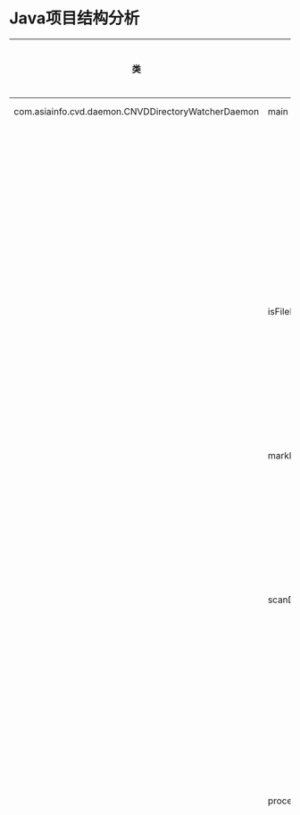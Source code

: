 # Java项目结构分析

| 类 | 方法 | 变量名 | 变量类型 | 变量位置 | 源文件位置 |
|---|------|-------|--------|--------|----------|
| com.asiainfo.cvd.daemon.CNVDDirectoryWatcherDaemon | main | | | | .\8\src\main\java\com\asiainfo\cvd\daemon\CNVDDirectoryWatcherDaemon.java:33 / 方法:62 |
| | | task | com.asiainfo.cvd.daemon.TimerTask | 局部变量 | 行:73 |
| | | startTime | long | 局部变量 | 行:78 |
| | | timer | com.asiainfo.cvd.daemon.Timer | 局部变量 | 行:87 |
| | isFileProcessed | | | | .\8\src\main\java\com\asiainfo\cvd\daemon\CNVDDirectoryWatcherDaemon.java:方法:102 |
| | | statusFile | com.asiainfo.cvd.daemon.File | 局部变量 | 行:104 |
| | | processStatus | com.asiainfo.cvd.daemon.Map<String, String> | 局部变量 | 行:108 |
| | markFileStatus | | | | .\8\src\main\java\com\asiainfo\cvd\daemon\CNVDDirectoryWatcherDaemon.java:方法:119 |
| | | statusFile | com.asiainfo.cvd.daemon.File | 局部变量 | 行:120 |
| | | processStatus | com.asiainfo.cvd.daemon.Map<String, String> | 局部变量 | 行:121 |
| | scanDirectory | | | | .\8\src\main\java\com\asiainfo\cvd\daemon\CNVDDirectoryWatcherDaemon.java:方法:135 |
| | | directory | com.asiainfo.cvd.daemon.File | 局部变量 | 行:136 |
| | | xmlFiles | com.asiainfo.cvd.daemon.List<File> | 局部变量 | 行:137 |
| | | startTime | long | 局部变量 | 行:143 |
| | processXmlFile | | | | .\8\src\main\java\com\asiainfo\cvd\daemon\CNVDDirectoryWatcherDaemon.java:方法:153 |
| | | sourceFileNameWithoutSuffix | com.asiainfo.cvd.daemon.String | 局部变量 | 行:154 |
| | | dbf | javax.xml.parsers.DocumentBuilderFactory | 局部变量 | 行:164 |
| | | db | javax.xml.parsers.DocumentBuilder | 局部变量 | 行:165 |
| | | doc | org.w3c.dom.Document | 局部变量 | 行:166 |
| | | vulnerabilities | com.asiainfo.cvd.daemon.List<BoVulnerability> | 局部变量 | 行:168 |
| | | cves | com.asiainfo.cvd.daemon.List<BoVulnerabilityCve> | 局部变量 | 行:169 |
| | | products | com.asiainfo.cvd.daemon.List<BoVulnerabilityProduct> | 局部变量 | 行:170 |
| | | vulnerabilitiesNodeList | org.w3c.dom.NodeList | 局部变量 | 行:173 |
| | | i | int | 局部变量 | 行:175 |
| | | vulnerability | org.w3c.dom.Element | 局部变量 | 行:176 |
| | | number | com.asiainfo.cvd.daemon.String | 局部变量 | 行:179 |
| | | title | com.asiainfo.cvd.daemon.String | 局部变量 | 行:180 |
| | | serverity | com.asiainfo.cvd.daemon.String | 局部变量 | 行:181 |
| | | isEvent | com.asiainfo.cvd.daemon.String | 局部变量 | 行:182 |
| | | submitTime | com.asiainfo.cvd.daemon.String | 局部变量 | 行:183 |
| | | openTime | com.asiainfo.cvd.daemon.String | 局部变量 | 行:184 |
| | | referenceLink | com.asiainfo.cvd.daemon.String | 局部变量 | 行:185 |
| | | formalWay | com.asiainfo.cvd.daemon.String | 局部变量 | 行:186 |
| | | description | com.asiainfo.cvd.daemon.String | 局部变量 | 行:187 |
| | | patchName | com.asiainfo.cvd.daemon.String | 局部变量 | 行:188 |
| | | patchDescription | com.asiainfo.cvd.daemon.String | 局部变量 | 行:189 |
| | | boVulnerability | com.asiainfo.cvd.daemon.BoVulnerability | 局部变量 | 行:192 |
| | | cvesNodeList | org.w3c.dom.NodeList | 局部变量 | 行:209 |
| | | j | int | 局部变量 | 行:210 |
| | | cve | org.w3c.dom.Element | 局部变量 | 行:211 |
| | | cveNumber | com.asiainfo.cvd.daemon.String | 局部变量 | 行:212 |
| | | cveUrl | com.asiainfo.cvd.daemon.String | 局部变量 | 行:213 |
| | | boVulnerabilityCve | com.asiainfo.cvd.daemon.BoVulnerabilityCve | 局部变量 | 行:215 |
| | | productsNodeList | org.w3c.dom.NodeList | 局部变量 | 行:224 |
| | | k | int | 局部变量 | 行:225 |
| | | product | org.w3c.dom.Element | 局部变量 | 行:226 |
| | | name | com.asiainfo.cvd.daemon.String | 局部变量 | 行:227 |
| | | boVulnerabilityProduct | com.asiainfo.cvd.daemon.BoVulnerabilityProduct | 局部变量 | 行:229 |
| | | alertBrief | com.asiainfo.cvd.daemon.VulnerabilityAlertBrief | 局部变量 | 行:247 |
| | | alertList | com.asiainfo.cvd.daemon.List<VulnerabilityAlert> | 局部变量 | 行:250 |
| | | components | com.asiainfo.cvd.daemon.List<BoComponent> | 局部变量 | 行:251 |
| | | filterNames | com.asiainfo.cvd.daemon.List<String> | 局部变量 | 行:254 |
| | | boVulnerabilityProductList2 | com.asiainfo.cvd.daemon.List<BoVulnerabilityProduct> | 局部变量 | 行:257 |
| | | boVulnerability | com.asiainfo.cvd.daemon.BoVulnerability | 局部变量 | 行:262 |
| | | vulnerabilityAlert | com.asiainfo.cvd.daemon.VulnerabilityAlert | 局部变量 | 行:265 |
| | | startTime | long | 局部变量 | 行:287 |
| | backupXMLFileForException | | | | .\8\src\main\java\com\asiainfo\cvd\daemon\CNVDDirectoryWatcherDaemon.java:方法:310 |
| | | sourceDirectory | com.asiainfo.cvd.daemon.String | 局部变量 | 行:311 |
| | | sourceFileName | com.asiainfo.cvd.daemon.String | 局部变量 | 行:312 |
| | | sourcePath | com.asiainfo.cvd.daemon.String | 局部变量 | 行:313 |
| | | backupDirectory | com.asiainfo.cvd.daemon.String | 局部变量 | 行:314 |
| | | backupPath | com.asiainfo.cvd.daemon.String | 局部变量 | 行:316 |
| | backupXMLFile | | | | .\8\src\main\java\com\asiainfo\cvd\daemon\CNVDDirectoryWatcherDaemon.java:方法:330 |
| | | backupStartTime | long | 局部变量 | 行:332 |
| | | sourceDirectory | com.asiainfo.cvd.daemon.String | 局部变量 | 行:334 |
| | | sourceFileName | com.asiainfo.cvd.daemon.String | 局部变量 | 行:335 |
| | | sourcePath | com.asiainfo.cvd.daemon.String | 局部变量 | 行:336 |
| | | backupDirectory | com.asiainfo.cvd.daemon.String | 局部变量 | 行:337 |
| | | backupPath | com.asiainfo.cvd.daemon.String | 局部变量 | 行:339 |
| | | backupEndTime | long | 局部变量 | 行:351 |
| | createDirectory | | | | .\8\src\main\java\com\asiainfo\cvd\daemon\CNVDDirectoryWatcherDaemon.java:方法:360 |
| | | file | com.asiainfo.cvd.daemon.File | 局部变量 | 行:361 |
| | | logger | org.slf4j.Logger | 类字段 | 行:35 |
| | | BASE_DIR | com.asiainfo.cvd.daemon.String | 类字段 | 行:38 |
| | | DIRECTORY_PATH | com.asiainfo.cvd.daemon.String | 类字段 | 行:41 |
| | | DATA_STORE_PATH | com.asiainfo.cvd.daemon.String | 类字段 | 行:44 |
| | | PROCESS_STATUS_FILE | com.asiainfo.cvd.daemon.String | 类字段 | 行:47 |
| | | objectMapper | com.fasterxml.jackson.databind.ObjectMapper | 类字段 | 行:50 |
| | | componentService | com.asiainfo.cvd.service.ComponentService | 类字段 | 行:56 |
| | | vulnerabilityService | com.asiainfo.cvd.service.VulnerabilityService | 类字段 | 行:57 |
| com.asiainfo.cvd.daemon.DataCleanupProcessor | cleanupDataStore | | | | .\8\src\main\java\com\asiainfo\cvd\daemon\DataCleanupProcessor.java:14 / 方法:20 |
| | | dataStorePath | com.asiainfo.cvd.daemon.Path | 局部变量 | 行:22 |
| | deleteProcessStatus | | | | .\8\src\main\java\com\asiainfo\cvd\daemon\DataCleanupProcessor.java:方法:48 |
| | | processStatusPath | com.asiainfo.cvd.daemon.Path | 局部变量 | 行:49 |
| | moveBackupFile | | | | .\8\src\main\java\com\asiainfo\cvd\daemon\DataCleanupProcessor.java:方法:64 |
| | | sourcePath | com.asiainfo.cvd.daemon.Path | 局部变量 | 行:65 |
| | | targetPath | com.asiainfo.cvd.daemon.Path | 局部变量 | 行:66 |
| | moveBackupExceptionFile | | | | .\8\src\main\java\com\asiainfo\cvd\daemon\DataCleanupProcessor.java:方法:80 |
| | | sourcePath | com.asiainfo.cvd.daemon.Path | 局部变量 | 行:81 |
| | | targetPath | com.asiainfo.cvd.daemon.Path | 局部变量 | 行:82 |
| | performFullCleanup | | | | .\8\src\main\java\com\asiainfo\cvd\daemon\DataCleanupProcessor.java:方法:99 |
| | main | | | | .\8\src\main\java\com\asiainfo\cvd\daemon\DataCleanupProcessor.java:方法:110 |
| | | logger | org.slf4j.Logger | 类字段 | 行:15 |
| com.asiainfo.cvd.daemon.EmailListBuilder | initializeIfNeeded | | | | .\8\src\main\java\com\asiainfo\cvd\daemon\EmailListBuilder.java:20 / 方法:32 |
| | isTestMode | | | | .\8\src\main\java\com\asiainfo\cvd\daemon\EmailListBuilder.java:方法:50 |
| | parseEmailList | | | | .\8\src\main\java\com\asiainfo\cvd\daemon\EmailListBuilder.java:方法:62 |
| | getExpertEmails | | | | .\8\src\main\java\com\asiainfo\cvd\daemon\EmailListBuilder.java:方法:77 |
| | | testEmails | java.util.List<String> | 局部变量 | 行:81 |
| | | expertList | com.asiainfo.cvd.daemon.String | 局部变量 | 行:86 |
| | | expertEmails | java.util.List<String> | 局部变量 | 行:87 |
| | getCcEmails | | | | .\8\src\main\java\com\asiainfo\cvd\daemon\EmailListBuilder.java:方法:103 |
| | | ccList | com.asiainfo.cvd.daemon.String | 局部变量 | 行:110 |
| | | ccEmails | java.util.List<String> | 局部变量 | 行:111 |
| | | logger | org.slf4j.Logger | 类字段 | 行:21 |
| | | properties | java.util.Properties | 类字段 | 行:22 |
| com.asiainfo.cvd.daemon.NotificationEmailProcessor | process | | | | .\8\src\main\java\com\asiainfo\cvd\daemon\NotificationEmailProcessor.java:24 / 方法:37 |
| | | mailParam | com.asiainfo.utils.MailParam | 局部变量 | 行:39 |
| | | alertContentTemplateConnection | com.asiainfo.cvd.daemon.AlertContentTemplateConnection | 局部变量 | 行:54 |
| | | overview | com.asiainfo.cvd.daemon.StringBuilder | 局部变量 | 行:61 |
| | | componentDescription | com.asiainfo.cvd.daemon.String | 局部变量 | 行:68 |
| | | alertContentSectionList | java.util.List<AlertContentSection> | 局部变量 | 行:96 |
| | | alertContentTemplate | com.asiainfo.cvd.daemon.AlertContentTemplate | 局部变量 | 行:99 |
| | isEmailSendEnabled | | | | .\8\src\main\java\com\asiainfo\cvd\daemon\NotificationEmailProcessor.java:方法:131 |
| | | properties | java.util.Properties | 局部变量 | 行:133 |
| | getAlertContentSectionList | | | | .\8\src\main\java\com\asiainfo\cvd\daemon\NotificationEmailProcessor.java:方法:148 |
| | | alertContentSectionList | java.util.List<AlertContentSection> | 局部变量 | 行:151 |
| | | alertContentSection0 | com.asiainfo.cvd.daemon.AlertContentSection | 局部变量 | 行:154 |
| | | alertContentSection1 | com.asiainfo.cvd.daemon.AlertContentSection | 局部变量 | 行:160 |
| | | alertContentSection2 | com.asiainfo.cvd.daemon.AlertContentSection | 局部变量 | 行:166 |
| | | alertContentSection3 | com.asiainfo.cvd.daemon.AlertContentSection | 局部变量 | 行:172 |
| | | alertContentSection4 | com.asiainfo.cvd.daemon.AlertContentSection | 局部变量 | 行:178 |
| | | alertContentSection5 | com.asiainfo.cvd.daemon.AlertContentSection | 局部变量 | 行:184 |
| | | logger | org.apache.logging.log4j.Logger | 类字段 | 行:26 |
| com.asiainfo.cvd.model.AlertContentSection | getData | | | | .\8\src\main\java\com\asiainfo\cvd\model\AlertContentSection.java:6 / 方法:18 |
| | getData2 | | | | .\8\src\main\java\com\asiainfo\cvd\model\AlertContentSection.java:方法:33 |
| | getData1 | | | | .\8\src\main\java\com\asiainfo\cvd\model\AlertContentSection.java:方法:48 |
| | | newline | com.asiainfo.cvd.model.String | 局部变量 | 行:49 |
| | | sectionName | com.asiainfo.cvd.model.String | 类字段 | 行:10 |
| | | sectionDescription | com.asiainfo.cvd.model.String | 类字段 | 行:12 |
| com.asiainfo.cvd.model.AlertContentTemplate | getData | | | | .\8\src\main\java\com\asiainfo\cvd\model\AlertContentTemplate.java:8 / 方法:18 |
| | | content | com.asiainfo.cvd.model.StringBuilder | 局部变量 | 行:21 |
| | addVulnerabilityDesc | | | | .\8\src\main\java\com\asiainfo\cvd\model\AlertContentTemplate.java:方法:36 |
| | addVulnerabilityNumber | | | | .\8\src\main\java\com\asiainfo\cvd\model\AlertContentTemplate.java:方法:40 |
| | addVulnerabilitySeverity | | | | .\8\src\main\java\com\asiainfo\cvd\model\AlertContentTemplate.java:方法:44 |
| | addVulnerabilityaffectedVersion | | | | .\8\src\main\java\com\asiainfo\cvd\model\AlertContentTemplate.java:方法:48 |
| | addVulnerabilityRemediationAdvice | | | | .\8\src\main\java\com\asiainfo\cvd\model\AlertContentTemplate.java:方法:52 |
| | | title | com.asiainfo.cvd.model.String | 类字段 | 行:11 |
| | | subTitle | com.asiainfo.cvd.model.String | 类字段 | 行:14 |
| | | alertContentSectionList | java.util.List<AlertContentSection> | 类字段 | 行:16 |
| com.asiainfo.cvd.model.AlertContentTemplateConnection | addAlertContentTemplate | | | | .\8\src\main\java\com\asiainfo\cvd\model\AlertContentTemplateConnection.java:8 / 方法:21 |
| | getData | | | | .\8\src\main\java\com\asiainfo\cvd\model\AlertContentTemplateConnection.java:方法:25 |
| | | content | com.asiainfo.cvd.model.StringBuilder | 局部变量 | 行:28 |
| | | recipient | com.asiainfo.cvd.model.String | 类字段 | 行:11 |
| | | brief | com.asiainfo.cvd.model.String | 类字段 | 行:13 |
| | | overview | com.asiainfo.cvd.model.String | 类字段 | 行:15 |
| | | alertContentTemplateList | java.util.List<AlertContentTemplate> | 类字段 | 行:17 |
| | | endingFragment | com.asiainfo.cvd.model.String | 类字段 | 行:19 |
| com.asiainfo.cvd.model.BoComponent | | id | com.asiainfo.cvd.model.Long | 类字段 | .\8\src\main\java\com\asiainfo\cvd\model\BoComponent.java:8 / 字段:10 |
| | | componentName | com.asiainfo.cvd.model.String | 类字段 | 行:11 |
| | | componentDescribe | com.asiainfo.cvd.model.String | 类字段 | 行:12 |
| | | useCount | com.asiainfo.cvd.model.Long | 类字段 | 行:13 |
| | | useCountExcludeBss | com.asiainfo.cvd.model.Long | 类字段 | 行:14 |
| | | belongDirectoryName | com.asiainfo.cvd.model.String | 类字段 | 行:15 |
| | | belongDirectoryId | com.asiainfo.cvd.model.Long | 类字段 | 行:16 |
| | | officialLink | com.asiainfo.cvd.model.String | 类字段 | 行:18 |
| | | sourceCodeLink | com.asiainfo.cvd.model.String | 类字段 | 行:19 |
| | | lastVersion | com.asiainfo.cvd.model.String | 类字段 | 行:20 |
| | | lastModifiedDate | java.time.LocalDateTime | 类字段 | 行:21 |
| | | licenseType | com.asiainfo.cvd.model.String | 类字段 | 行:23 |
| | | vendor | com.asiainfo.cvd.model.String | 类字段 | 行:24 |
| | | vendorCountry | com.asiainfo.cvd.model.String | 类字段 | 行:25 |
| | | cveProductName | com.asiainfo.cvd.model.String | 类字段 | 行:26 |
| | | riskType | com.asiainfo.cvd.model.String | 类字段 | 行:30 |
| | | influenceType | com.asiainfo.cvd.model.String | 类字段 | 行:31 |
| | | replaceSolution | com.asiainfo.cvd.model.String | 类字段 | 行:32 |
| | | componentVersion | com.asiainfo.cvd.model.String | 类字段 | 行:33 |
| | | componentStatus | com.asiainfo.cvd.model.String | 类字段 | 行:34 |
| com.asiainfo.cvd.model.BoVulnerability | | id | com.asiainfo.cvd.model.Long | 类字段 | .\8\src\main\java\com\asiainfo\cvd\model\BoVulnerability.java:5 / 字段:8 |
| | | fileName | com.asiainfo.cvd.model.String | 类字段 | 行:9 |
| | | number | com.asiainfo.cvd.model.String | 类字段 | 行:10 |
| | | title | com.asiainfo.cvd.model.String | 类字段 | 行:11 |
| | | serverity | com.asiainfo.cvd.model.String | 类字段 | 行:12 |
| | | isEvent | com.asiainfo.cvd.model.String | 类字段 | 行:13 |
| | | submitTime | com.asiainfo.cvd.model.String | 类字段 | 行:14 |
| | | openTime | com.asiainfo.cvd.model.String | 类字段 | 行:15 |
| | | referenceLink | com.asiainfo.cvd.model.String | 类字段 | 行:16 |
| | | formalWay | com.asiainfo.cvd.model.String | 类字段 | 行:17 |
| | | description | com.asiainfo.cvd.model.String | 类字段 | 行:18 |
| | | patchName | com.asiainfo.cvd.model.String | 类字段 | 行:19 |
| | | patchDescription | com.asiainfo.cvd.model.String | 类字段 | 行:20 |
| com.asiainfo.cvd.model.BoVulnerabilityCve | | id | com.asiainfo.cvd.model.Long | 类字段 | .\8\src\main\java\com\asiainfo\cvd\model\BoVulnerabilityCve.java:5 / 字段:8 |
| | | fileName | com.asiainfo.cvd.model.String | 类字段 | 行:9 |
| | | cnvdNumber | com.asiainfo.cvd.model.String | 类字段 | 行:10 |
| | | cveNumber | com.asiainfo.cvd.model.String | 类字段 | 行:11 |
| | | cveUrl | com.asiainfo.cvd.model.String | 类字段 | 行:12 |
| com.asiainfo.cvd.model.BoVulnerabilityProduct | | id | com.asiainfo.cvd.model.Long | 类字段 | .\8\src\main\java\com\asiainfo\cvd\model\BoVulnerabilityProduct.java:5 / 字段:8 |
| | | fileName | com.asiainfo.cvd.model.String | 类字段 | 行:9 |
| | | cnvdNumber | com.asiainfo.cvd.model.String | 类字段 | 行:10 |
| | | product | com.asiainfo.cvd.model.String | 类字段 | 行:11 |
| com.asiainfo.cvd.model.Counter | increment | | | | .\8\src\main\java\com\asiainfo\cvd\model\Counter.java:3 / 方法:10 |
| | getCount | | | | .\8\src\main\java\com\asiainfo\cvd\model\Counter.java:方法:15 |
| | getRawCount | | | | .\8\src\main\java\com\asiainfo\cvd\model\Counter.java:方法:20 |
| | addZero | | | | .\8\src\main\java\com\asiainfo\cvd\model\Counter.java:方法:25 |
| | | numberString | com.asiainfo.cvd.model.String | 局部变量 | 行:26 |
| com.asiainfo.cvd.model.VulnerabilityAlert | | sourceFileNameWithoutSuffix | com.asiainfo.cvd.model.String | 类字段 | .\8\src\main\java\com\asiainfo\cvd\model\VulnerabilityAlert.java:6 / 字段:10 |
| | | component | com.asiainfo.cvd.model.String | 类字段 | 行:11 |
| | | cnvdNumber | com.asiainfo.cvd.model.String | 类字段 | 行:12 |
| | | cveNumber | com.asiainfo.cvd.model.String | 类字段 | 行:13 |
| | | title | com.asiainfo.cvd.model.String | 类字段 | 行:14 |
| | | description | com.asiainfo.cvd.model.String | 类字段 | 行:15 |
| | | Severity | com.asiainfo.cvd.model.String | 类字段 | 行:16 |
| | | openTime | com.asiainfo.cvd.model.String | 类字段 | 行:17 |
| | | affectedVersion | com.asiainfo.cvd.model.String | 类字段 | 行:18 |
| | | remediationAdvice | com.asiainfo.cvd.model.String | 类字段 | 行:19 |
| com.asiainfo.cvd.model.VulnerabilityAlertBrief | appendComponent | | | | .\8\src\main\java\com\asiainfo\cvd\model\VulnerabilityAlertBrief.java:8 / 方法:21 |
| | getData | | | | .\8\src\main\java\com\asiainfo\cvd\model\VulnerabilityAlertBrief.java:方法:25 |
| | | brief | com.asiainfo.cvd.model.StringBuilder | 局部变量 | 行:27 |
| | | issuingOrganization | com.asiainfo.cvd.model.String | 类字段 | 行:11 |
| | | reportingCycle | com.asiainfo.cvd.model.String | 类字段 | 行:13 |
| | | componentScope | java.util.concurrent.ConcurrentHashMap<String, String> | 类字段 | 行:15 |
| | | dataSources | com.asiainfo.cvd.model.String | 类字段 | 行:17 |
| | | CNVD_AND_CVE | com.asiainfo.cvd.model.String | 类字段 | 行:19 |
| com.asiainfo.cvd.model.VulnerabilityDefinitions | | CVE_NUMBER | com.asiainfo.cvd.model.String | 类字段 | .\8\src\main\java\com\asiainfo\cvd\model\VulnerabilityDefinitions.java:3 / 字段:5 |
| | | VULNERABILITY_TITLE | com.asiainfo.cvd.model.String | 类字段 | 行:6 |
| | | COMPONENT | com.asiainfo.cvd.model.String | 类字段 | 行:7 |
| | | CNVD_NUMBER | com.asiainfo.cvd.model.String | 类字段 | 行:8 |
| | | VULNERABILITY_DESC | com.asiainfo.cvd.model.String | 类字段 | 行:9 |
| | | VULNERABILITY_SEVERITY | com.asiainfo.cvd.model.String | 类字段 | 行:10 |
| | | AFFECTED_VERSION | com.asiainfo.cvd.model.String | 类字段 | 行:11 |
| | | REMEDIATION_ADVICE | com.asiainfo.cvd.model.String | 类字段 | 行:12 |
| com.asiainfo.cvd.service.ComponentService | readComponentsFromExcel | | | | .\8\src\main\java\com\asiainfo\cvd\service\ComponentService.java:15 / 方法:30 |
| | | components | com.asiainfo.cvd.service.List<BoComponent> | 局部变量 | 行:31 |
| | | configFile | com.asiainfo.cvd.service.File | 局部变量 | 行:33 |
| | | sheet | com.asiainfo.cvd.service.Sheet | 局部变量 | 行:41 |
| | | rowIterator | com.asiainfo.cvd.service.Iterator<Row> | 局部变量 | 行:43 |
| | | row | com.asiainfo.cvd.service.Row | 局部变量 | 行:49 |
| | | component | com.asiainfo.cvd.model.BoComponent | 局部变量 | 行:50 |
| | | dateStr | com.asiainfo.cvd.service.String | 局部变量 | 行:65 |
| | | dateTime | java.time.LocalDateTime | 局部变量 | 行:66 |
| | getStringValue | | | | .\8\src\main\java\com\asiainfo\cvd\service\ComponentService.java:方法:116 |
| | getIntValue | | | | .\8\src\main\java\com\asiainfo\cvd\service\ComponentService.java:方法:135 |
| | readComponentFilterNameList | | | | .\8\src\main\java\com\asiainfo\cvd\service\ComponentService.java:方法:156 |
| | | filterNames | com.asiainfo.cvd.service.List<String> | 局部变量 | 行:157 |
| | | configFile | com.asiainfo.cvd.service.File | 局部变量 | 行:160 |
| | | sheet | com.asiainfo.cvd.service.Sheet | 局部变量 | 行:169 |
| | | rowIterator | com.asiainfo.cvd.service.Iterator<Row> | 局部变量 | 行:171 |
| | | row | com.asiainfo.cvd.service.Row | 局部变量 | 行:177 |
| | | currentComponentName | com.asiainfo.cvd.service.String | 局部变量 | 行:178 |
| | | filterName | com.asiainfo.cvd.service.String | 局部变量 | 行:179 |
| | | logger | org.slf4j.Logger | 类字段 | 行:16 |
| | | BASE_DIR | com.asiainfo.cvd.service.String | 类字段 | 行:19 |
| | | COMPONENTS_CONFIG_PATH | com.asiainfo.cvd.service.String | 类字段 | 行:22 |
| | | COMPONENT_FILTERS_PATH | com.asiainfo.cvd.service.String | 类字段 | 行:25 |
| com.asiainfo.cvd.service.VulnerabilityService | saveVulnerabilityData | | | | .\8\src\main\java\com\asiainfo\cvd\service\VulnerabilityService.java:19 / 方法:31 |
| | | datePath | com.asiainfo.cvd.service.String | 局部变量 | 行:34 |
| | | storePath | com.asiainfo.cvd.service.String | 局部变量 | 行:35 |
| | | vulnFile | java.io.File | 局部变量 | 行:39 |
| | | cveFile | java.io.File | 局部变量 | 行:43 |
| | | productFile | java.io.File | 局部变量 | 行:47 |
| | readVulnerability | | | | .\8\src\main\java\com\asiainfo\cvd\service\VulnerabilityService.java:方法:56 |
| | | dateDirs | java.io.File[] | 局部变量 | 行:57 |
| | | vulnFiles | java.io.File[] | 局部变量 | 行:60 |
| | | vulnerabilities | java.util.List<BoVulnerability> | 局部变量 | 行:63 |
| | | found | java.util.Optional<BoVulnerability> | 局部变量 | 行:65 |
| | readVulnerabilityProducts | | | | .\8\src\main\java\com\asiainfo\cvd\service\VulnerabilityService.java:方法:81 |
| | | datePath | com.asiainfo.cvd.service.String | 局部变量 | 行:82 |
| | | storePath | com.asiainfo.cvd.service.String | 局部变量 | 行:83 |
| | | productFile | java.io.File | 局部变量 | 行:84 |
| | | allProducts | java.util.List<BoVulnerabilityProduct> | 局部变量 | 行:90 |
| | eliminateDuplicate | | | | .\8\src\main\java\com\asiainfo\cvd\service\VulnerabilityService.java:方法:102 |
| | | counter | com.asiainfo.cvd.service.Counter | 局部变量 | 行:103 |
| | | sourceFileNameWithoutSuffix | com.asiainfo.cvd.service.String | 局部变量 | 行:109 |
| | | component | com.asiainfo.cvd.service.String | 局部变量 | 行:110 |
| | | cnvdNumber | com.asiainfo.cvd.service.String | 局部变量 | 行:111 |
| | | cveNumber | com.asiainfo.cvd.service.String | 局部变量 | 行:112 |
| | | title | com.asiainfo.cvd.service.String | 局部变量 | 行:113 |
| | | description | com.asiainfo.cvd.service.String | 局部变量 | 行:114 |
| | | severity | com.asiainfo.cvd.service.String | 局部变量 | 行:115 |
| | | openTime | com.asiainfo.cvd.service.String | 局部变量 | 行:116 |
| | | affectedVersions | com.asiainfo.cvd.service.String | 局部变量 | 行:117 |
| | | remediationAdvice | com.asiainfo.cvd.service.String | 局部变量 | 行:120 |
| | vulnerabilityCveJoin | | | | .\8\src\main\java\com\asiainfo\cvd\service\VulnerabilityService.java:方法:130 |
| | printBoVulnerabilityProductList | | | | .\8\src\main\java\com\asiainfo\cvd\service\VulnerabilityService.java:方法:140 |
| | | counter | com.asiainfo.cvd.service.Counter | 局部变量 | 行:141 |
| | createDirectoryIfNotExists | | | | .\8\src\main\java\com\asiainfo\cvd\service\VulnerabilityService.java:方法:148 |
| | | file | java.io.File | 局部变量 | 行:149 |
| | | logger | org.slf4j.Logger | 类字段 | 行:20 |
| | | objectMapper | com.fasterxml.jackson.databind.ObjectMapper | 类字段 | 行:21 |
| | | dataStorePath | com.asiainfo.cvd.service.String | 类字段 | 行:22 |
| com.asiainfo.utils.ConfigurationExporter | exportAllConfigurations | | | | .\8\src\main\java\com\asiainfo\utils\ConfigurationExporter.java:16 / 方法:35 |
| | exportComponents | | | | .\8\src\main\java\com\asiainfo\utils\ConfigurationExporter.java:方法:50 |
| | | components | com.asiainfo.utils.List<BoComponent> | 局部变量 | 行:51 |
| | | sql | com.asiainfo.utils.String | 局部变量 | 行:53 |
| | | component | com.asiainfo.cvd.model.BoComponent | 局部变量 | 行:58 |
| | | componentsFile | java.io.File | 局部变量 | 行:67 |
| | exportComponentFilters | | | | .\8\src\main\java\com\asiainfo\utils\ConfigurationExporter.java:方法:75 |
| | | sql | com.asiainfo.utils.String | 局部变量 | 行:76 |
| | | filterMap | com.asiainfo.utils.Map<String> | 局部变量 | 行:77 |
| | | componentName | com.asiainfo.utils.String | 局部变量 | 行:83 |
| | | filterName | com.asiainfo.utils.String | 局部变量 | 行:84 |
| | | componentName | com.asiainfo.utils.String | 局部变量 | 行:93 |
| | | filters | com.asiainfo.utils.List<String> | 局部变量 | 行:94 |
| | | filterFile | java.io.File | 局部变量 | 行:96 |
| | createConfigDirectory | | | | .\8\src\main\java\com\asiainfo\utils\ConfigurationExporter.java:方法:105 |
| | | configDir | java.io.File | 局部变量 | 行:106 |
| | main | | | | .\8\src\main\java\com\asiainfo\utils\ConfigurationExporter.java:方法:115 |
| | | dbUrl | com.asiainfo.utils.String | 局部变量 | 行:116 |
| | | dbUser | com.asiainfo.utils.String | 局部变量 | 行:117 |
| | | dbPassword | com.asiainfo.utils.String | 局部变量 | 行:118 |
| | | exporter | com.asiainfo.utils.ConfigurationExporter | 局部变量 | 行:121 |
| | | CONFIG_DIR | com.asiainfo.utils.String | 类字段 | 行:18 |
| | | objectMapper | com.fasterxml.jackson.databind.ObjectMapper | 类字段 | 行:19 |
| | | dbUrl | com.asiainfo.utils.String | 类字段 | 行:22 |
| | | dbUser | com.asiainfo.utils.String | 类字段 | 行:23 |
| | | dbPassword | com.asiainfo.utils.String | 类字段 | 行:24 |
| com.asiainfo.utils.DataExporter | exportAllToExcel | | | | .\8\src\main\java\com\asiainfo\utils\DataExporter.java:17 / 方法:33 |
| | | timestamp | com.asiainfo.utils.String | 局部变量 | 行:38 |
| | | excelFileName | com.asiainfo.utils.String | 局部变量 | 行:39 |
| | | excelFile | java.io.File | 局部变量 | 行:40 |
| | | conn | com.asiainfo.utils.Connection | 局部变量 | 行:44 |
| | exportComponentsToSheet | | | | .\8\src\main\java\com\asiainfo\utils\DataExporter.java:方法:64 |
| | | sheet | com.asiainfo.utils.Sheet | 局部变量 | 行:65 |
| | | headerStyle | com.asiainfo.utils.CellStyle | 局部变量 | 行:68 |
| | | headerRow | com.asiainfo.utils.Row | 局部变量 | 行:71 |
| | | headers | com.asiainfo.utils.String[] | 局部变量 | 行:72 |
| | | i | int | 局部变量 | 行:81 |
| | | cell | com.asiainfo.utils.Cell | 局部变量 | 行:82 |
| | | sql | com.asiainfo.utils.String | 局部变量 | 行:88 |
| | | rowNum | int | 局部变量 | 行:98 |
| | | row | com.asiainfo.utils.Row | 局部变量 | 行:100 |
| | | i | int | 局部变量 | 行:135 |
| | exportFiltersToSheet | | | | .\8\src\main\java\com\asiainfo\utils\DataExporter.java:方法:144 |
| | | sheet | com.asiainfo.utils.Sheet | 局部变量 | 行:145 |
| | | headerStyle | com.asiainfo.utils.CellStyle | 局部变量 | 行:148 |
| | | headerRow | com.asiainfo.utils.Row | 局部变量 | 行:151 |
| | | headers | com.asiainfo.utils.String[] | 局部变量 | 行:152 |
| | | i | int | 局部变量 | 行:155 |
| | | cell | com.asiainfo.utils.Cell | 局部变量 | 行:156 |
| | | sql | com.asiainfo.utils.String | 局部变量 | 行:162 |
| | | rowNum | int | 局部变量 | 行:166 |
| | | row | com.asiainfo.utils.Row | 局部变量 | 行:168 |
| | | i | int | 局部变量 | 行:175 |
| | getStringValue | | | | .\8\src\main\java\com\asiainfo\utils\DataExporter.java:方法:184 |
| | | value | com.asiainfo.utils.Object | 局部变量 | 行:185 |
| | createHeaderStyle | | | | .\8\src\main\java\com\asiainfo\utils\DataExporter.java:方法:192 |
| | | style | com.asiainfo.utils.CellStyle | 局部变量 | 行:193 |
| | | font | com.asiainfo.utils.Font | 局部变量 | 行:206 |
| | createExportDirectory | | | | .\8\src\main\java\com\asiainfo\utils\DataExporter.java:方法:219 |
| | | exportDir | java.io.File | 局部变量 | 行:220 |
| | main | | | | .\8\src\main\java\com\asiainfo\utils\DataExporter.java:方法:229 |
| | | dbUrl | com.asiainfo.utils.String | 局部变量 | 行:230 |
| | | dbUser | com.asiainfo.utils.String | 局部变量 | 行:231 |
| | | dbPassword | com.asiainfo.utils.String | 局部变量 | 行:232 |
| | | exporter | com.asiainfo.utils.DataExporter | 局部变量 | 行:235 |
| | | EXPORT_DIR | com.asiainfo.utils.String | 类字段 | 行:19 |
| | | dbUrl | com.asiainfo.utils.String | 类字段 | 行:20 |
| | | dbUser | com.asiainfo.utils.String | 类字段 | 行:21 |
| | | dbPassword | com.asiainfo.utils.String | 类字段 | 行:22 |
| com.asiainfo.utils.ExcelTemplateGenerator | generateComponentsTemplate | | | | .\8\src\main\java\com\asiainfo\utils\ExcelTemplateGenerator.java:14 / 方法:19 |
| | | sheet | com.asiainfo.utils.Sheet | 局部变量 | 行:21 |
| | | headerRow | com.asiainfo.utils.Row | 局部变量 | 行:24 |
| | | headers | com.asiainfo.utils.String[] | 局部变量 | 行:25 |
| | | headerStyle | com.asiainfo.utils.CellStyle | 局部变量 | 行:36 |
| | | i | int | 局部变量 | 行:39 |
| | | cell | com.asiainfo.utils.Cell | 局部变量 | 行:40 |
| | generateComponentFiltersTemplate | | | | .\8\src\main\java\com\asiainfo\utils\ExcelTemplateGenerator.java:方法:56 |
| | | sheet | com.asiainfo.utils.Sheet | 局部变量 | 行:58 |
| | | headerRow | com.asiainfo.utils.Row | 局部变量 | 行:61 |
| | | headers | com.asiainfo.utils.String[] | 局部变量 | 行:62 |
| | | headerStyle | com.asiainfo.utils.CellStyle | 局部变量 | 行:67 |
| | | i | int | 局部变量 | 行:70 |
| | | cell | com.asiainfo.utils.Cell | 局部变量 | 行:71 |
| | createHeaderStyle | | | | .\8\src\main\java\com\asiainfo\utils\ExcelTemplateGenerator.java:方法:87 |
| | | style | com.asiainfo.utils.CellStyle | 局部变量 | 行:88 |
| | | font | com.asiainfo.utils.Font | 局部变量 | 行:101 |
| | main | | | | .\8\src\main\java\com\asiainfo\utils\ExcelTemplateGenerator.java:方法:111 |
| | | configDir | java.io.File | 局部变量 | 行:114 |
| com.asiainfo.utils.MailConfig | | transport | javax.mail.Transport | 类字段 | .\8\src\main\java\com\asiainfo\utils\MailConfig.java:10 / 字段:13 |
| | | session | javax.mail.Session | 类字段 | 行:14 |
| | | properties | java.util.Properties | 类字段 | 行:15 |
| | | mimeMessage | javax.mail.internet.MimeMessage | 类字段 | 行:16 |
| com.asiainfo.utils.MailParam | | tos | java.util.List<String> | 类字段 | .\8\src\main\java\com\asiainfo\utils\MailParam.java:9 / 字段:16 |
| | | ccs | java.util.List<String> | 类字段 | 行:21 |
| | | title | com.asiainfo.utils.String | 类字段 | 行:26 |
| | | content | com.asiainfo.utils.String | 类字段 | 行:32 |
| | | attachmentName | com.asiainfo.utils.String | 类字段 | 行:37 |
| | | attachment |  | 类字段 | 行:42 |
| com.asiainfo.utils.MailUtil | sendPdfToPicture | | | | .\8\src\main\java\com\asiainfo\utils\MailUtil.java:22 / 方法:35 |
| | sendText | | | | .\8\src\main\java\com\asiainfo\utils\MailUtil.java:方法:51 |
| | send | | | | .\8\src\main\java\com\asiainfo\utils\MailUtil.java:方法:55 |
| | | mailConfig | com.asiainfo.utils.MailConfig | 局部变量 | 行:59 |
| | | message | com.asiainfo.utils.MimeMessage | 局部变量 | 行:60 |
| | | ts | com.asiainfo.utils.Transport | 局部变量 | 行:61 |
| | | nick | com.asiainfo.utils.String | 局部变量 | 行:65 |
| | | toList | com.asiainfo.utils.List<String> | 局部变量 | 行:71 |
| | | ccList | com.asiainfo.utils.List<String> | 局部变量 | 行:84 |
| | | formDataJsonObject | com.asiainfo.utils.HashMap<String, Object> | 局部变量 | 行:99 |
| | | emailContent | com.asiainfo.utils.String | 局部变量 | 行:101 |
| | | mp | com.asiainfo.utils.MimeMultipart | 局部变量 | 行:104 |
| | | text | com.asiainfo.utils.MimeBodyPart | 局部变量 | 行:105 |
| | | attach | com.asiainfo.utils.MimeBodyPart | 局部变量 | 行:109 |
| | | imageOutputStreamList | com.asiainfo.utils.List<ByteArrayOutputStream> | 局部变量 | 行:113 |
| | | imageList | com.asiainfo.utils.List<MimeBodyPart> | 局部变量 | 行:115 |
| | | sb | com.asiainfo.utils.StringBuilder | 局部变量 | 行:117 |
| | | i | int | 局部变量 | 行:118 |
| | | image | com.asiainfo.utils.MimeBodyPart | 局部变量 | 行:120 |
| | | imageDataSource | javax.mail.util.ByteArrayDataSource | 局部变量 | 行:121 |
| | | imageDh | javax.activation.DataHandler | 局部变量 | 行:124 |
| | | mmTextImage | com.asiainfo.utils.MimeMultipart | 局部变量 | 行:141 |
| | | textImage | com.asiainfo.utils.MimeBodyPart | 局部变量 | 行:150 |
| | | attach | com.asiainfo.utils.MimeBodyPart | 局部变量 | 行:158 |
| | | invalidAddresses | com.asiainfo.utils.Address[] | 局部变量 | 行:175 |
| | | validUnsentAddresses | com.asiainfo.utils.Address[] | 局部变量 | 行:178 |
| | getAttach | | | | .\8\src\main\java\com\asiainfo\utils\MailUtil.java:方法:198 |
| | | attach | com.asiainfo.utils.MimeBodyPart | 局部变量 | 行:199 |
| | | rawData | javax.mail.util.ByteArrayDataSource | 局部变量 | 行:200 |
| | | dh | javax.activation.DataHandler | 局部变量 | 行:201 |
| | getEmailBean | | | | .\8\src\main\java\com\asiainfo\utils\MailUtil.java:方法:207 |
| | | prop | com.asiainfo.utils.Properties | 局部变量 | 行:209 |
| | | session | com.asiainfo.utils.Session | 局部变量 | 行:214 |
| | | ts | com.asiainfo.utils.Transport | 局部变量 | 行:215 |
| | | host | com.asiainfo.utils.String | 局部变量 | 行:218 |
| | | username | com.asiainfo.utils.String | 局部变量 | 行:220 |
| | | password | com.asiainfo.utils.String | 局部变量 | 行:222 |
| | | mailConfig | com.asiainfo.utils.MailConfig | 局部变量 | 行:241 |
| | getEmailConfig | | | | .\8\src\main\java\com\asiainfo\utils\MailUtil.java:方法:249 |
| | | map | com.asiainfo.utils.Map<String, String> | 局部变量 | 行:250 |
| | replace | | | | .\8\src\main\java\com\asiainfo\utils\MailUtil.java:方法:301 |
| | | sb | com.asiainfo.utils.StringBuffer | 局部变量 | 行:302 |
| | | m | java.util.regex.Matcher | 局部变量 | 行:304 |
| | | param | com.asiainfo.utils.String | 局部变量 | 行:306 |
| | | value | com.asiainfo.utils.Object | 局部变量 | 行:307 |
| | | MACRO_PATTERN | java.util.regex.Pattern | 类字段 | 行:25 |
| com.asiainfo.utils.PdfUtil | pdf2png | | | | .\8\src\main\java\com\asiainfo\utils\PdfUtil.java:20 / 方法:33 |
| | | file | java.io.File | 局部变量 | 行:35 |
| | | doc | org.apache.pdfbox.pdmodel.PDDocument | 局部变量 | 行:37 |
| | | renderer | org.apache.pdfbox.rendering.PDFRenderer | 局部变量 | 行:38 |
| | | pageCount | int | 局部变量 | 行:39 |
| | | i | int | 局部变量 | 行:40 |
| | | image | java.awt.image.BufferedImage | 局部变量 | 行:41 |
| | pdf2png | | | | .\8\src\main\java\com\asiainfo\utils\PdfUtil.java:方法:55 |
| | | doc | org.apache.pdfbox.pdmodel.PDDocument | 局部变量 | 行:58 |
| | | renderer | org.apache.pdfbox.rendering.PDFRenderer | 局部变量 | 行:59 |
| | | pageCount | int | 局部变量 | 行:60 |
| | | imageList | java.util.List<ByteArrayOutputStream> | 局部变量 | 行:61 |
| | | currentSize |  | 局部变量 | 行:62 |
| | | i | int | 局部变量 | 行:63 |
| | | image | java.awt.image.BufferedImage | 局部变量 | 行:64 |
| | | outStream | java.io.ByteArrayOutputStream | 局部变量 | 行:66 |
| | | MAX_PIC_SIZE_BYTES | com.asiainfo.utils.Integer | 类字段 | 行:24 |
| com.asiainfo.utils.TimestampUtils | timestampToDateTimeString | | | | .\8\src\main\java\com\asiainfo\utils\TimestampUtils.java:7 / 方法:17 |
| | | sdf |  | 局部变量 | 行:18 |
| | timestampToDateTimeString2 | | | | .\8\src\main\java\com\asiainfo\utils\TimestampUtils.java:方法:22 |
| | timestampToDateTimeString | | | | .\8\src\main\java\com\asiainfo\utils\TimestampUtils.java:方法:26 |
| | | sdf |  | 局部变量 | 行:27 |
| | dateTimeStringToTimestamp | | | | .\8\src\main\java\com\asiainfo\utils\TimestampUtils.java:方法:31 |
| | dateTimeStringToDate | | | | .\8\src\main\java\com\asiainfo\utils\TimestampUtils.java:方法:35 |
| | | sdf |  | 局部变量 | 行:36 |
| | dateTimeStringToDate | | | | .\8\src\main\java\com\asiainfo\utils\TimestampUtils.java:方法:40 |
| | | sdf |  | 局部变量 | 行:41 |
| | dateToTimestamp | | | | .\8\src\main\java\com\asiainfo\utils\TimestampUtils.java:方法:45 |
| | | dateTimePattern | com.asiainfo.utils.String | 类字段 | 行:9 |
| | | dateTimePattern2 | com.asiainfo.utils.String | 类字段 | 行:10 |
| | | DATE_PATTERN | com.asiainfo.utils.String | 类字段 | 行:11 |
| | | DATE_TIME_PATTERN | com.asiainfo.utils.String | 类字段 | 行:12 |
| com.asiainfo.utils.XMLFilesUtils | collectXMLFiles | | | | .\8\src\main\java\com\asiainfo\utils\XMLFilesUtils.java:9 / 方法:11 |
| | | files | java.io.File[] | 局部变量 | 行:12 |
| | getStringFromXmlElement | | | | .\8\src\main\java\com\asiainfo\utils\XMLFilesUtils.java:方法:30 |
| | | tagValue | com.asiainfo.utils.String | 局部变量 | 行:31 |
| | | numberElement | org.w3c.dom.Element | 局部变量 | 行:32 |
| com.asiainfo.verify.ExtractCharacters | main | | | | .\8\src\main\java\com\asiainfo\verify\ExtractCharacters.java:5 / 方法:6 |
| | | input | com.asiainfo.verify.String | 局部变量 | 行:8 |
| | | pattern | com.asiainfo.verify.Pattern | 局部变量 | 行:13 |
| | | matcher | com.asiainfo.verify.Matcher | 局部变量 | 行:22 |
| | | extractedCharacters | com.asiainfo.verify.String | 局部变量 | 行:25 |
| com.asiainfo.verify.ExtractContent | main | | | | .\8\src\main\java\com\asiainfo\verify\ExtractContent.java:5 / 方法:6 |
| | | input1 | com.asiainfo.verify.String | 局部变量 | 行:8 |
| | | input2 | com.asiainfo.verify.String | 局部变量 | 行:9 |
| | | pattern | com.asiainfo.verify.Pattern | 局部变量 | 行:12 |
| | | matcher1 | com.asiainfo.verify.Matcher | 局部变量 | 行:13 |
| | | matcher2 | com.asiainfo.verify.Matcher | 局部变量 | 行:14 |
| | | extractedCharacters | com.asiainfo.verify.String | 局部变量 | 行:17 |
| | | extractedCharacters | com.asiainfo.verify.String | 局部变量 | 行:23 |
| com.asiainfo.verify.RemoveSpecialCharacters | removeCharacters | | | | .\8\src\main\java\com\asiainfo\verify\RemoveSpecialCharacters.java:3 / 方法:4 |
| | main | | | | .\8\src\main\java\com\asiainfo\verify\RemoveSpecialCharacters.java:方法:9 |
| | | input | com.asiainfo.verify.String | 局部变量 | 行:10 |
| | | result | com.asiainfo.verify.String | 局部变量 | 行:11 |
| com.asiainfo.verify.SendEmail | main | | | | .\8\src\main\java\com\asiainfo\verify\SendEmail.java:10 / 方法:12 |
| | | mailParam | com.asiainfo.utils.MailParam | 局部变量 | 行:14 |
| | | emailTo | java.util.ArrayList<String> | 局部变量 | 行:16 |
| | | content1 | com.asiainfo.verify.String | 局部变量 | 行:31 |
| | | content2 | com.asiainfo.verify.String | 局部变量 | 行:37 |
| com.asiainfo.verify.SendEmail2 | main | | | | .\8\src\main\java\com\asiainfo\verify\SendEmail2.java:15 / 方法:17 |
| | | mailParam | com.asiainfo.utils.MailParam | 局部变量 | 行:19 |
| | | emailTo | java.util.ArrayList<String> | 局部变量 | 行:21 |
| | | alertContentTemplateConnection | com.asiainfo.cvd.model.AlertContentTemplateConnection | 局部变量 | 行:29 |
| | | alertContentSectionList | java.util.List<AlertContentSection> | 局部变量 | 行:33 |
| | | alertContentTemplate1 | com.asiainfo.cvd.model.AlertContentTemplate | 局部变量 | 行:35 |
| | | alertContentTemplate2 | com.asiainfo.cvd.model.AlertContentTemplate | 局部变量 | 行:43 |
| | getAlertContentSectionList | | | | .\8\src\main\java\com\asiainfo\verify\SendEmail2.java:方法:58 |
| | | alertContentSectionList | java.util.List<AlertContentSection> | 局部变量 | 行:60 |
| | | alertContentSection1 | com.asiainfo.cvd.model.AlertContentSection | 局部变量 | 行:62 |
| | | alertContentSection2 | com.asiainfo.cvd.model.AlertContentSection | 局部变量 | 行:67 |
| com.example.demo.AbstractProcessor | processData | | | | .\demo_java_project\src\com\example\demo\AbstractProcessor.java:11 / 方法:28 |
| | validate | | | | .\demo_java_project\src\com\example\demo\AbstractProcessor.java:方法:29 |
| | execute | | | | .\demo_java_project\src\com\example\demo\AbstractProcessor.java:方法:32 |
| | | execStartTime | long | 局部变量 | 行:34 |
| | | result | com.example.demo.R | 局部变量 | 行:41 |
| | logExecution | | | | .\demo_java_project\src\com\example\demo\AbstractProcessor.java:方法:54 |
| | | executionTime |  | 局部变量 | 行:55 |
| | handleError | | | | .\demo_java_project\src\com\example\demo\AbstractProcessor.java:方法:59 |
| | setConfiguration | | | | .\demo_java_project\src\com\example\demo\AbstractProcessor.java:方法:64 |
| | getConfiguration | | | | .\demo_java_project\src\com\example\demo\AbstractProcessor.java:方法:68 |
| | getProcessorName | | | | .\demo_java_project\src\com\example\demo\AbstractProcessor.java:方法:72 |
| | setActive | | | | .\demo_java_project\src\com\example\demo\AbstractProcessor.java:方法:76 |
| | isActive | | | | .\demo_java_project\src\com\example\demo\AbstractProcessor.java:方法:80 |
| | | processorName | com.example.demo.String | 类字段 | 行:14 |
| | | configuration | java.util.Map<String, Object> | 类字段 | 行:15 |
| com.example.demo.DataManager | initialize | | | | .\demo_java_project\src\com\example\demo\DataManager.java:14 / 方法:267 |
| | registerProcessor | | | | .\demo_java_project\src\com\example\demo\DataManager.java:方法:287 |
| | getProcessor | | | | .\demo_java_project\src\com\example\demo\DataManager.java:方法:299 |
| | removeProcessor | | | | .\demo_java_project\src\com\example\demo\DataManager.java:方法:307 |
| | shutdown | | | | .\demo_java_project\src\com\example\demo\DataManager.java:方法:315 |
| | getCache | | | | .\demo_java_project\src\com\example\demo\DataManager.java:方法:343 |
| | getLogger | | | | .\demo_java_project\src\com\example\demo\DataManager.java:方法:350 |
| | getConfig | | | | .\demo_java_project\src\com\example\demo\DataManager.java:方法:357 |
| | isInitialized | | | | .\demo_java_project\src\com\example\demo\DataManager.java:方法:364 |
| | | processors | java.util.Map<String> | 类字段 | 行:17 |
| | | cache | com.example.demo.Cache | 类字段 | 行:18 |
| | | logger | com.example.demo.Logger | 类字段 | 行:19 |
| | | config | com.example.demo.Configuration | 类字段 | 行:20 |
| com.example.demo.HelloWorld | sayHello | | | | .\demo_java_project\src\com\example\demo\HelloWorld.java:3 / 方法:10 |
| | main | | | | .\demo_java_project\src\com\example\demo\HelloWorld.java:方法:14 |
| | | hello | com.example.demo.HelloWorld | 局部变量 | 行:15 |
| | | message | com.example.demo.String | 类字段 | 行:4 |
| com.example.demo.JsonDataProcessor | process | | | | .\demo_java_project\src\com\example\demo\JsonDataProcessor.java:11 / 方法:73 |
| | | result | java.util.Map<String, Object> | 局部变量 | 行:88 |
| | processBatch | | | | .\demo_java_project\src\com\example\demo\JsonDataProcessor.java:方法:96 |
| | | results |  | 局部变量 | 行:111 |
| | initialize | | | | .\demo_java_project\src\com\example\demo\JsonDataProcessor.java:方法:121 |
| | cleanup | | | | .\demo_java_project\src\com\example\demo\JsonDataProcessor.java:方法:132 |
| | isReady | | | | .\demo_java_project\src\com\example\demo\JsonDataProcessor.java:方法:138 |
| | parseJson | | | | .\demo_java_project\src\com\example\demo\JsonDataProcessor.java:方法:144 |
| | | result | java.util.Map<String, Object> | 局部变量 | 行:145 |
| | | entries | com.example.demo.String[] | 局部变量 | 行:150 |
| | | keyValue | com.example.demo.String[] | 局部变量 | 行:153 |
| | | key | com.example.demo.String | 局部变量 | 行:155 |
| | | value | com.example.demo.String | 局部变量 | 行:156 |
| | getProcessedCount | | | | .\demo_java_project\src\com\example\demo\JsonDataProcessor.java:方法:167 |
| | getLastProcessTime | | | | .\demo_java_project\src\com\example\demo\JsonDataProcessor.java:方法:171 |
| | getConfigString | | | | .\demo_java_project\src\com\example\demo\JsonDataProcessor.java:方法:175 |
| | | configString | com.example.demo.String | 类字段 | 行:14 |
| | | config | com.example.demo.ProcessorConfig | 类字段 | 行:65 |
| com.example.demo.Main | main | | | | .\demo_java_project\src\com\example\demo\Main.java:10 / 方法:12 |
| | | dataManager | com.example.demo.DataManager | 局部变量 | 行:16 |
| | demoAbstractProcessor | | | | .\demo_java_project\src\com\example\demo\Main.java:方法:43 |
| | | textProcessor | com.example.demo.AbstractProcessor<String> | 局部变量 | 行:47 |
| | | sampleText | com.example.demo.String | 局部变量 | 行:56 |
| | | result | java.util.Map<String, Integer> | 局部变量 | 行:59 |
| | demoInterfaceImplementation | | | | .\demo_java_project\src\com\example\demo\Main.java:方法:76 |
| | | jsonProcessor | com.example.demo.DataProcessor<String> | 局部变量 | 行:80 |
| | | sampleJson | com.example.demo.String | 局部变量 | 行:86 |
| | | result | java.util.Map<String, Object> | 局部变量 | 行:87 |
| | | jsonBatch | java.util.List<String> | 局部变量 | 行:95 |
| | | batchResults |  | 局部变量 | 行:99 |
| | | i | int | 局部变量 | 行:102 |
| | demoInnerClasses | | | | .\demo_java_project\src\com\example\demo\Main.java:方法:116 |
| | | cache |  | 局部变量 | 行:120 |
| | | logger |  | 局部变量 | 行:130 |
| | | errorFilter |  | 局部变量 | 行:135 |
| | | allLogs | java.util.List<String> | 局部变量 | 行:139 |
| | | errorLogs | java.util.List<String> | 局部变量 | 行:140 |
| | | config |  | 局部变量 | 行:146 |
| com.example.demo.TextDataProcessor | setMinWordLength | | | | .\demo_java_project\src\com\example\demo\TextDataProcessor.java:10 / 方法:31 |
| | setCaseSensitive | | | | .\demo_java_project\src\com\example\demo\TextDataProcessor.java:方法:41 |
| | processData | | | | .\demo_java_project\src\com\example\demo\TextDataProcessor.java:方法:45 |
| | | processedText | com.example.demo.String | 局部变量 | 行:52 |
| | | matcher |  | 局部变量 | 行:55 |
| | | wordCount | java.util.Map<String, Integer> | 局部变量 | 行:56 |
| | | word | com.example.demo.String | 局部变量 | 行:60 |
| | validate | | | | .\demo_java_project\src\com\example\demo\TextDataProcessor.java:方法:77 |
| | getWordCount | | | | .\demo_java_project\src\com\example\demo\TextDataProcessor.java:方法:87 |
| | getTotalWordCount | | | | .\demo_java_project\src\com\example\demo\TextDataProcessor.java:方法:97 |
| | | total |  | 局部变量 | 行:98 |
| | getUniqueWordCount | | | | .\demo_java_project\src\com\example\demo\TextDataProcessor.java:方法:108 |
| | clearCache | | | | .\demo_java_project\src\com\example\demo\TextDataProcessor.java:方法:115 |
| | | wordPattern | java.util.regex.Pattern | 类字段 | 行:12 |
| | | wordCache | java.util.Map<String, Integer> | 类字段 | 行:15 |
| Person | getName | | | | .\test\highlight\types.java:11 / 方法:24 |
| Person | getName | | | | .\tree-sitter-java\test\highlight\types.java:11 / 方法:24 |
